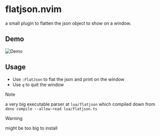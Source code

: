 # flatjson.nvim

a small plugin to flatten the json object to show on a window.

## Demo

![Demo](https://github.com/virakkhun/flatjson.nvim/blob/main/demo.gif)

## Usage

- Use `:FlatJson` to flat the json and print on the window
- Use `q` to quit the window

> [!NOTE]
>
> a very big executable parser at `lua/flatjson`
> which compiled down from `deno compile --allow-read lua/flatjson.ts`

> [!WARNING]
>
> might be too big to install
